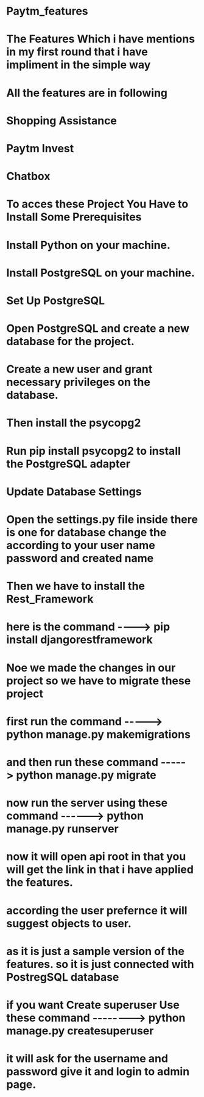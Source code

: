 # Paytm_features
# The Features Which i have mentions in my first round that i have impliment in the simple way
# All the features are in following
# Shopping Assistance 
# Paytm Invest
# Chatbox

# To acces these Project You Have to Install Some Prerequisites
# Install Python on your machine.
# Install PostgreSQL on your machine.
# Set Up PostgreSQL
# Open PostgreSQL and create a new database for the project.
# Create a new user and grant necessary privileges on the database.
# Then install the psycopg2
# Run pip install psycopg2 to install the PostgreSQL adapter
# Update Database Settings
# Open the settings.py file inside there is one for database change the according to your user name password and created name
# Then we have to install the Rest_Framework 
# here is the command ---->  pip install djangorestframework
# Noe we made the changes in our project so we have to migrate these project
# first run the command -----> python manage.py makemigrations
# and then run these command -----> python manage.py migrate
# now run the server using these command ------> python manage.py runserver
# now it will open api root in that you will get the link in that i have applied the features.
# according the user prefernce it will suggest objects to user.
# as it is just a sample version of the features. so it is just connected with PostregSQL database
# if you want Create superuser Use these command --------> python manage.py createsuperuser
# it will ask for the username and password give it and login to admin page.
